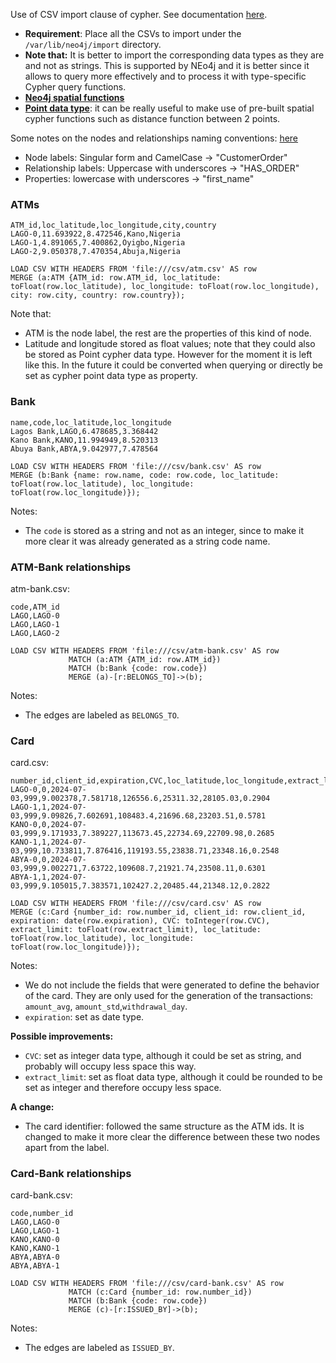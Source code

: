 
Use of CSV import clause of cypher. See documentation [here](https://neo4j.com/docs/cypher-manual/5/clauses/load-csv/).

- **Requirement**: Place all the CSVs to import under the `/var/lib/neo4j/import` directory.
- **Note that:** It is better to import the corresponding data types as they are and not as 
strings. This is supported by NEo4j and it is better since it allows to query more effectively and to process it with type-specific Cypher query functions.
- **[Neo4j spatial functions](https://neo4j.com/docs/cypher-manual/current/functions/spatial/)** 
- **[Point data type](https://neo4j.com/docs/api/python-driver/current/types/spatial.html)**: it can be really useful to make use of pre-built spatial cypher functions such as distance function between 2 points.

Some notes on the nodes and relationships naming conventions: [here](https://neo4j.com/docs/cypher-manual/current/syntax/naming/)

- Node labels: Singular form and CamelCase -> "CustomerOrder"
- Relationship labels: Uppercase with underscores -> "HAS_ORDER"
- Properties: lowercase with underscores -> "first_name"

### ATMs

```
ATM_id,loc_latitude,loc_longitude,city,country
LAGO-0,11.693922,8.472546,Kano,Nigeria
LAGO-1,4.891065,7.400862,Oyigbo,Nigeria
LAGO-2,9.050378,7.470354,Abuja,Nigeria
```

```
LOAD CSV WITH HEADERS FROM 'file:///csv/atm.csv' AS row
MERGE (a:ATM {ATM_id: row.ATM_id, loc_latitude: toFloat(row.loc_latitude), loc_longitude: toFloat(row.loc_longitude), city: row.city, country: row.country});
``` 

Note that:
- ATM is the node label, the rest are the properties of this kind of node.
- Latitude and longitude stored as float values; note that they could also be stored
as Point cypher data type. However for the moment it is left like this. In the future
it could be converted when querying or directly be set as cypher point data type as property.


### Bank

```
name,code,loc_latitude,loc_longitude
Lagos Bank,LAGO,6.478685,3.368442
Kano Bank,KANO,11.994949,8.520313
Abuya Bank,ABYA,9.042977,7.478564
```

```
LOAD CSV WITH HEADERS FROM 'file:///csv/bank.csv' AS row
MERGE (b:Bank {name: row.name, code: row.code, loc_latitude: toFloat(row.loc_latitude), loc_longitude: toFloat(row.loc_longitude)});
``` 

Notes:

- The `code` is stored as a string and not as an integer, since to make it more clear it 
was already generated as a string code name.

### ATM-Bank relationships

atm-bank.csv:

```
code,ATM_id
LAGO,LAGO-0
LAGO,LAGO-1
LAGO,LAGO-2
```

```
LOAD CSV WITH HEADERS FROM 'file:///csv/atm-bank.csv' AS row
             MATCH (a:ATM {ATM_id: row.ATM_id})
             MATCH (b:Bank {code: row.code})
             MERGE (a)-[r:BELONGS_TO]->(b);
```

Notes:
- The edges are labeled as `BELONGS_TO`.

### Card

card.csv:

```
number_id,client_id,expiration,CVC,loc_latitude,loc_longitude,extract_limit,amount_avg,amount_std,withdrawal_day
LAGO-0,0,2024-07-03,999,9.002378,7.581718,126556.6,25311.32,28105.03,0.2904
LAGO-1,1,2024-07-03,999,9.09826,7.602691,108483.4,21696.68,23203.51,0.5781
KANO-0,0,2024-07-03,999,9.171933,7.389227,113673.45,22734.69,22709.98,0.2685
KANO-1,1,2024-07-03,999,10.733811,7.876416,119193.55,23838.71,23348.16,0.2548
ABYA-0,0,2024-07-03,999,9.002271,7.63722,109608.7,21921.74,23508.11,0.6301
ABYA-1,1,2024-07-03,999,9.105015,7.383571,102427.2,20485.44,21348.12,0.2822
```

```
LOAD CSV WITH HEADERS FROM 'file:///csv/card.csv' AS row
MERGE (c:Card {number_id: row.number_id, client_id: row.client_id, expiration: date(row.expiration), CVC: toInteger(row.CVC), extract_limit: toFloat(row.extract_limit), loc_latitude: toFloat(row.loc_latitude), loc_longitude: toFloat(row.loc_longitude)});
``` 

Notes:

- We do not include the fields that were generated to define the behavior of the card. They are only used for the generation of the transactions: `amount_avg`, `amount_std`,`withdrawal_day`.
- `expiration`: set as date type.

**Possible improvements:**

- `CVC`: set as integer data type, although it could be set as string, and probably will occupy less space this way.
- `extract_limit`: set as float data type, although it could be rounded to be set as integer and therefore occupy less space.

**A change:**
- The card identifier: followed the same structure as the ATM ids. It is changed to make it more clear the difference between these two nodes apart from the label.

### Card-Bank relationships

card-bank.csv:

```
code,number_id
LAGO,LAGO-0
LAGO,LAGO-1
KANO,KANO-0
KANO,KANO-1
ABYA,ABYA-0
ABYA,ABYA-1
```

```
LOAD CSV WITH HEADERS FROM 'file:///csv/card-bank.csv' AS row
             MATCH (c:Card {number_id: row.number_id})
             MATCH (b:Bank {code: row.code})
             MERGE (c)-[r:ISSUED_BY]->(b);
```

Notes:
- The edges are labeled as `ISSUED_BY`.